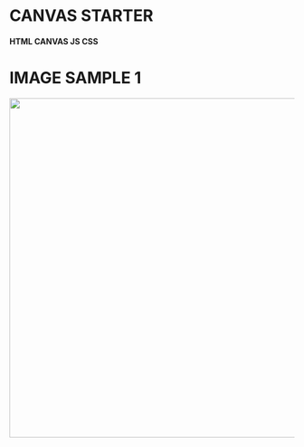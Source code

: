 # CANVAS STARTER

#### HTML CANVAS JS CSS
#
# IMAGE SAMPLE 1 
<p align="center" >
     <img width="600" heigth="600" src="https://imagesampleurl.png" target="_blank">
</p>
